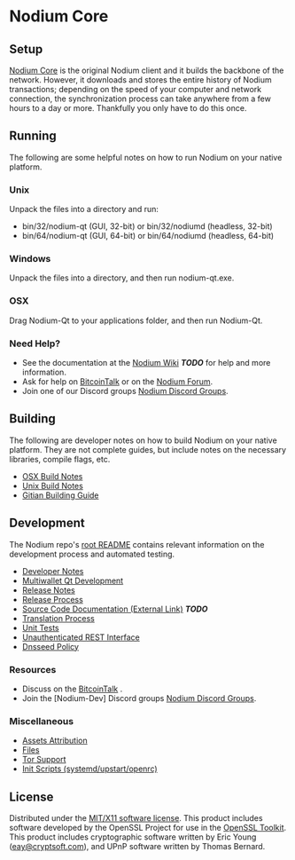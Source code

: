 Nodium Core
=====================

Setup
---------------------
[Nodium Core](http://Nodiumcoin.com) is the original Nodium client and it builds the backbone of the network. However, it downloads and stores the entire history of Nodium transactions; depending on the speed of your computer and network connection, the synchronization process can take anywhere from a few hours to a day or more. Thankfully you only have to do this once.

Running
---------------------
The following are some helpful notes on how to run Nodium on your native platform.

### Unix

Unpack the files into a directory and run:

- bin/32/nodium-qt (GUI, 32-bit) or bin/32/nodiumd (headless, 32-bit)
- bin/64/nodium-qt (GUI, 64-bit) or bin/64/nodiumd (headless, 64-bit)

### Windows

Unpack the files into a directory, and then run nodium-qt.exe.

### OSX

Drag Nodium-Qt to your applications folder, and then run Nodium-Qt.

### Need Help?

* See the documentation at the [Nodium Wiki](https://en.bitcoin.it/wiki/Main_Page) ***TODO***
for help and more information.
* Ask for help on [BitcoinTalk](https://bitcointalk.org/index.php) or on the [Nodium Forum](http://Nodiumcoin.com/).
* Join one of our Discord groups [Nodium Discord Groups](https://discord.gg/YcnvMqt).

Building
---------------------
The following are developer notes on how to build Nodium on your native platform. They are not complete guides, but include notes on the necessary libraries, compile flags, etc.

- [OSX Build Notes](build-osx.md)
- [Unix Build Notes](build-unix.md)
- [Gitian Building Guide](gitian-building.md)

Development
---------------------
The Nodium repo's [root README](https://github.com/eastcoastcrypto/Nodium/blob/master/README.md) contains relevant information on the development process and automated testing.

- [Developer Notes](developer-notes.md)
- [Multiwallet Qt Development](multiwallet-qt.md)
- [Release Notes](release-notes.md)
- [Release Process](release-process.md)
- [Source Code Documentation (External Link)](https://dev.visucore.com/bitcoin/doxygen/) ***TODO***
- [Translation Process](translation_process.md)
- [Unit Tests](unit-tests.md)
- [Unauthenticated REST Interface](REST-interface.md)
- [Dnsseed Policy](dnsseed-policy.md)

### Resources

* Discuss on the [BitcoinTalk](https://bitcointalk.org/index.php?topic=1262920.0) .
* Join the [Nodium-Dev] Discord groups [Nodium Discord Groups](https://discord.gg/YcnvMqt).

### Miscellaneous
- [Assets Attribution](assets-attribution.md)
- [Files](files.md)
- [Tor Support](tor.md)
- [Init Scripts (systemd/upstart/openrc)](init.md)

License
---------------------
Distributed under the [MIT/X11 software license](http://www.opensource.org/licenses/mit-license.php).
This product includes software developed by the OpenSSL Project for use in the [OpenSSL Toolkit](https://www.openssl.org/). This product includes
cryptographic software written by Eric Young ([eay@cryptsoft.com](mailto:eay@cryptsoft.com)), and UPnP software written by Thomas Bernard.
